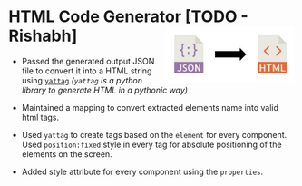 # HTML Code Generator [TODO - Rishabh] <img src='../../assets/images/json_to_html.png' align="right" height="100" />

<!-- [Write the overview about parsing the JSON & creating tags based on the `element` for each component. Mention about absolute positioning of the elements on the screen. Talk about adding styles as well using the `properties`. Do mention about `yattag` being used.] -->



- Passed the generated output JSON file to convert it into a HTML string using [`yattag`](https://www.yattag.org/) _(`yattag` is a python library to generate HTML in a pythonic way)_

- Maintained a mapping to convert extracted elements name into valid html tags.

- Used `yattag` to create tags based on the `element` for every component. Used `position:fixed` style in every tag for absolute positioning of the elements on the screen.

- Added style attribute for every component using the `properties`.
